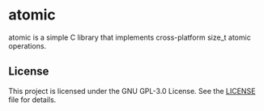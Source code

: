 # atomic

atomic is a simple C library that implements
cross-platform size_t atomic operations.

## License

This project is licensed under the GNU GPL-3.0 License. See the [LICENSE](LICENSE) file for details.